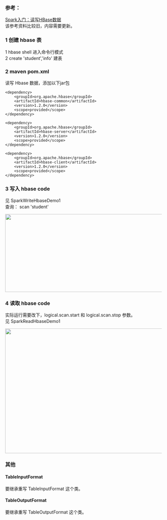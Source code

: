 ### 参考：<br>
[Spark入门：读写HBase数据](http://dblab.xmu.edu.cn/blog/1094-2/)<br>
该参考资料比较旧，内容需要更新。<br>


### 1 创建 hbase 表
1 hbase shell 进入命令行模式<br>
2 create 'student','info' 建表<br>

### 2 maven pom.xml
读写 Hbase 数据，添加以下jar包
```
<dependency>
    <groupId>org.apache.hbase</groupId>
    <artifactId>hbase-common</artifactId>
    <version>1.2.0</version>
    <scope>provided</scope>
</dependency>

<dependency>
    <groupId>org.apache.hbase</groupId>
    <artifactId>hbase-server</artifactId>
    <version>1.2.0</version>
    <scope>provided</scope>
</dependency>

<dependency>
    <groupId>org.apache.hbase</groupId>
    <artifactId>hbase-client</artifactId>
    <version>1.2.0</version>
    <scope>provided</scope>
</dependency>
```

### 3 写入 hbase code
见 SparkWriteHbaseDemo1 <br>
查询：
scan 'student'
<div align=left><img width="1200" height="250" src="https://github.com/caserwin/daily-learning/raw/master/spark16/pic/spark-hbase-write.png"/></div>


### 4 读取 hbase code
实际运行需要改下，logical.scan.start 和 logical.scan.stop 参数。<br>
见 SparkReadHbaseDemo1
<div align=left><img width="1200" height="400" src="https://github.com/caserwin/daily-learning/raw/master/spark16/pic/spark-hbase-read.png"/></div>


### 其他
#### TableInputFormat
要继承重写 TableInputFormat 这个类。

#### TableOutputFormat
要继承重写 TableOutputFormat 这个类。

